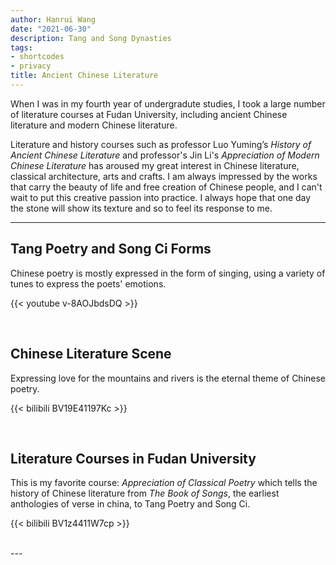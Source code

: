 ```yaml
---
author: Hanrui Wang
date: "2021-06-30"
description: Tang and Song Dynasties
tags:
- shortcodes
- privacy
title: Ancient Chinese Literature
---
```


When I was in my fourth year of undergradute studies, I took a large number of literature courses at Fudan University, including ancient Chinese literature and modern Chinese literature.

Literature and history courses such as professor Luo Yuming’s *History of Ancient Chinese Literature* and professor's Jin Li's *Appreciation of Modern Chinese Literature* has aroused my great interest in Chinese literature, classical architecture, arts and crafts. I am always impressed by the works that carry the beauty of life and free creation of Chinese people, and I can't wait to put this creative passion into practice. I always hope that one day the stone will show its texture and so to feel its response to me.


<!--more-->
---
## Tang Poetry and Song Ci Forms

Chinese poetry is mostly expressed in the form of singing, using a variety of tunes to express the poets' emotions.

{{< youtube v-8AOJbdsDQ >}}


<br>

## Chinese Literature Scene

Expressing love for the mountains and rivers is the eternal theme of Chinese poetry.

{{< bilibili BV19E41197Kc >}}

<br>

## Literature Courses in Fudan University

This is my favorite course: *Appreciation of Classical Poetry* which tells the history of Chinese literature from *The Book of Songs*, the earliest anthologies of verse in china, to Tang Poetry and Song Ci.

{{< bilibili BV1z4411W7cp >}}

<br>
---


